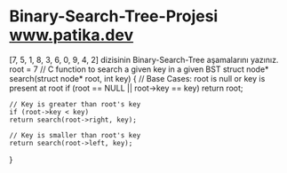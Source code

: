 # Binary-Search-Tree-Projesi www.patika.dev
[7, 5, 1, 8, 3, 6, 0, 9, 4, 2] dizisinin Binary-Search-Tree aşamalarını yazınız.
root = 7
// C function to search a given key in a given BST
struct node* search(struct node* root, int key)
{
	// Base Cases: root is null or key is present at root
	if (root == NULL || root->key == key)
	return root;
	
	// Key is greater than root's key
	if (root->key < key)
	return search(root->right, key);

	// Key is smaller than root's key
	return search(root->left, key);
}
